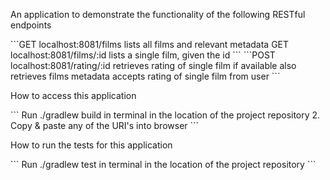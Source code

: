 <p>An application to demonstrate the functionality of the following RESTful endpoints</p>
       ```GET localhost:8081/films
             lists all films and relevant metadata
	   GET localhost:8081/films/:id
               lists a single film, given the id
	```
	```POST localhost:8081/rating/:id
	       retrieves rating of single film if available
	       also retrieves films metadata 
	       accepts rating of single film from user 
	```
<p>How to access this application </p>
```
    Run ./gradlew build in terminal in the location of the project repository
    2. Copy & paste any of the URI's into browser
```
<p>How to run the tests for this application </p>
```
    Run ./gradlew test in terminal in the location of the project repository 
```
